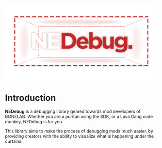 ![Logo](https://github.com/Not-Enough-Photons/NEDebug/blob/master/img/NEDebugLogo.png)

# Introduction
**NEDebug** is a debugging library geared towards mod developers of BONELAB. Whether you are a puritan using the SDK, or a Lava Gang code monkey, NEDebug is for you.

This library aims to make the process of debugging mods much easier, by providing creators with the ability to visualize what is happening under the curtains.
